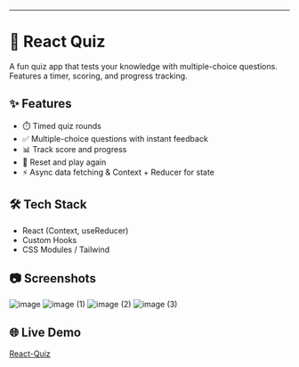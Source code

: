 
---

# 🧠 React Quiz

A fun quiz app that tests your knowledge with multiple-choice questions. Features a timer, scoring, and progress tracking.

## ✨ Features
- ⏱️ Timed quiz rounds  
- ✅ Multiple-choice questions with instant feedback  
- 📊 Track score and progress  
- 🔄 Reset and play again  
- ⚡ Async data fetching & Context + Reducer for state  

## 🛠️ Tech Stack
- React (Context, useReducer)  
- Custom Hooks  
- CSS Modules / Tailwind

## 📷 Screenshots
![image](https://github.com/user-attachments/assets/c39253aa-c67e-4576-bcd9-de2b67b8eccd)
![image (1)](https://github.com/user-attachments/assets/1724d0c5-adaf-4fb7-93aa-b047dfb3a903)
![image (2)](https://github.com/user-attachments/assets/46b2f4eb-9295-4128-82ed-accfacd300ba)
![image (3)](https://github.com/user-attachments/assets/ac39a088-9206-40eb-b843-8761a3767b3c)


## 🌐 Live Demo
[React-Quiz](https://react-quiz-nine-alpha.vercel.app/)
